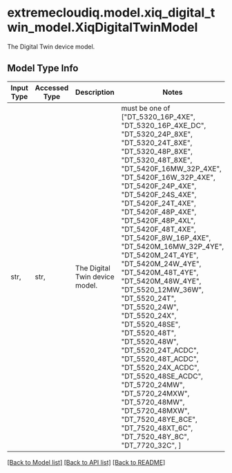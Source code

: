 # extremecloudiq.model.xiq_digital_twin_model.XiqDigitalTwinModel

The Digital Twin device model.

## Model Type Info
Input Type | Accessed Type | Description | Notes
------------ | ------------- | ------------- | -------------
str,  | str,  | The Digital Twin device model. | must be one of ["DT_5320_16P_4XE", "DT_5320_16P_4XE_DC", "DT_5320_24P_8XE", "DT_5320_24T_8XE", "DT_5320_48P_8XE", "DT_5320_48T_8XE", "DT_5420F_16MW_32P_4XE", "DT_5420F_16W_32P_4XE", "DT_5420F_24P_4XE", "DT_5420F_24S_4XE", "DT_5420F_24T_4XE", "DT_5420F_48P_4XE", "DT_5420F_48P_4XL", "DT_5420F_48T_4XE", "DT_5420F_8W_16P_4XE", "DT_5420M_16MW_32P_4YE", "DT_5420M_24T_4YE", "DT_5420M_24W_4YE", "DT_5420M_48T_4YE", "DT_5420M_48W_4YE", "DT_5520_12MW_36W", "DT_5520_24T", "DT_5520_24W", "DT_5520_24X", "DT_5520_48SE", "DT_5520_48T", "DT_5520_48W", "DT_5520_24T_ACDC", "DT_5520_48T_ACDC", "DT_5520_24X_ACDC", "DT_5520_48SE_ACDC", "DT_5720_24MW", "DT_5720_24MXW", "DT_5720_48MW", "DT_5720_48MXW", "DT_7520_48YE_8CE", "DT_7520_48XT_6C", "DT_7520_48Y_8C", "DT_7720_32C", ] 

[[Back to Model list]](../../README.md#documentation-for-models) [[Back to API list]](../../README.md#documentation-for-api-endpoints) [[Back to README]](../../README.md)


